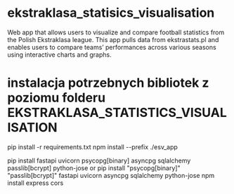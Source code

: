 # ekstraklasa_statisics_visualisation
 Web app that allows users to visualize and compare football statistics from the Polish Ekstraklasa league. This app pulls data from ekstrastats.pl and enables users to compare teams’ performances across various seasons using interactive charts and graphs.

# instalacja potrzebnych bibliotek z poziomu folderu EKSTRAKLASA_STATISTICS_VISUALISATION
pip install -r requirements.txt
npm install --prefix ./esv_app

pip install fastapi uvicorn psycopg[binary] asyncpg sqlalchemy passlib[bcrypt] python-jose or pip install "psycopg[binary]" "passlib[bcrypt]" fastapi uvicorn asyncpg sqlalchemy python-jose
 npm install express cors